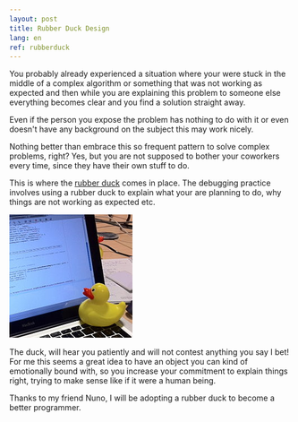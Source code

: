 ```yaml
---
layout: post
title: Rubber Duck Design
lang: en
ref: rubberduck
---
```


You probably already experienced a situation where your were stuck in the middle of a complex algorithm or something that was not working as expected and then while you are explaining this problem to someone else everything becomes clear and you find a solution straight away.

Even if the person you expose the problem has nothing to do with it or even doesn't have any background on the subject this may work nicely.

Nothing better than embrace this so frequent pattern to solve complex problems, right? Yes, but you are not supposed to bother your coworkers every time, since they have their own stuff to do. 

This is where the [rubber duck](https://en.wikipedia.org/wiki/Rubber_duck_debugging) comes in place. The debugging practice involves using a rubber duck to explain what your are planning to do, why things are not working as expected etc.

![Rubber Duck](..\images\Rubber_duck_assisting_with_debugging.jpg)

The duck, will hear you patiently and will not contest anything you say I bet! For me this seems a great idea to have an object you can kind of emotionally bound with, so you increase your commitment to explain things right, trying to make sense like if it were a human being.

Thanks to my friend Nuno, I will be adopting a rubber duck to become a better programmer.

